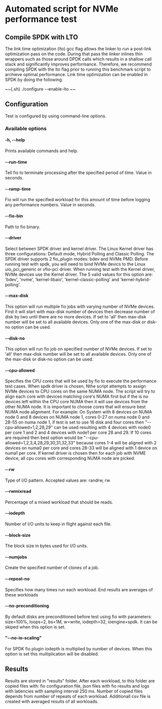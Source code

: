# Automated script for NVMe performance test

## Compile SPDK with LTO

The link time optimization (lto) gcc flag allows the linker to run a post-link optimization pass on the code. During that pass the linker inlines thin wrappers such as those around DPDK calls which results in a shallow call stack and significantly improves performance. Therefore, we recommend compiling SPDK with the lto flag prior to running this benchmark script to archieve optimal performance.
Link time optimization can be enabled in SPDK by doing the following:

~~{.sh}
./configure --enable-lto
~~

## Configuration
Test is configured by using command-line options.

### Available options

#### -h, --help
Prints available commands and help.

#### --run-time
Tell fio to terminate processing after the specified period of time. Value in seconds.

#### --ramp-time
Fio will run the specified workload for this amount of time before logging any performance numbers.
Value in seconds.

#### --fio-bin
Path to fio binary.

#### --driver
Select between SPDK driver and kernel driver. The Linux Kernel driver has three configurations:
Default mode, Hybrid Polling and Classic Polling. The SPDK driver supports 2 fio_plugin modes: bdev and NVMe PMD. Before running test with spdk, you will need to bind NVMe devics to the Linux uio_pci_generic or vfio-pci driver.  When running test with the Kernel driver, NVMe devices use the Kernel driver. The 5 valid values for this option are:
'bdev', 'nvme', 'kernel-libaio', 'kernel-classic-polling' and 'kernel-hybrid-polling'.

#### --max-disk
This option will run multiple fio jobs with varying number of NVMe devices. First it will start with
max-disk number of devices then decrease number of disk by two until there are no more devices.
If set to 'all' then max-disk number will be set to all available devices.
Only one of the max-disk or disk-no option can be used.

#### --disk-no
This option will run fio job on specified number of NVMe devices. If set to 'all' then max-disk number
will be set to all available devices. Only one of the max-disk or disk-no option can be used.

#### --cpu-allowed
Specifies the CPU cores that will be used by fio to execute the performance test cases. When spdk driver is chosen, Nthe script attempts to assign NVMe devices to CPU cores on the same NUMA node. The script will try to align each core with devices matching
core's NUMA first but if the is no devices left within the CPU core NUMA then it will use devices from the other
NUMA node. It is important to choose cores that will ensure best NUMA node alignment. For example:
On System with 8 devices on NUMA node 0 and 8 devices on NUMA node 1, cores 0-27 on numa node 0 and 28-55
on numa node 1, if test is set to use 16 disk and four cores then "--cpu-allowed=1,2,28,29" can be used
resulting with 4 devices with node0 per core 1 and 2 and 4 devices with node1 per core 28 and 29. If 10 cores
are required then best option would be "--cpu-allowed=1,2,3,4,28,29,30,31,32,33" because cores 1-4 will be
aligned with 2 devices on numa0 per core and cores 28-33 will be aligned with 1 device on numa1 per core.
If kernel driver is chosen then for each job with NVME device, all cpu cores with corresponding NUMA node are picked.

#### --rw
Type of I/O pattern.  Accepted values are: randrw, rw

#### --rwmixread
Percentage of a mixed workload that should be reads.

#### --iodepth
Number of I/O units to keep in flight against each file.

#### --block-size
The block size in bytes used for I/O units.

#### --numjobs
Create the specified number of clones of a job.

#### --repeat-no
Specifies how many times run each workload. End results are averages of these workloads

#### --no-preconditioning
By default disks are preconditioned before test using fio with parameters: size=100%, loops=2, bs=1M, w=write,
iodepth=32, ioengine=spdk. It can be skiped when this option is set.

#### "--no-io-scaling"
For SPDK fio plugin iodepth is multiplied by number of devices. When this option is set this multiplication will be disabled.

## Results
Results are stored in "results" folder. After each workload, to this folder are copied files with:
fio configuration file, json files with fio results and logs with latiencies with sampling interval 250 ms.
Number of copied files depends from number of repeats of each workload. Additionall csv file is created with averaged
results of all workloads.
